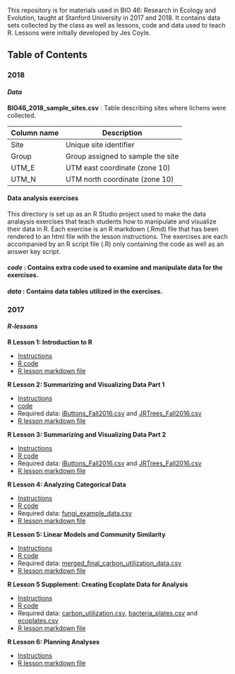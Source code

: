 This repository is for materials used in BIO 46: Research in Ecology and Evolution, taught at Stanford University in 2017 and 2018. It contains data sets collected by the class as well as lessons, code and data used to teach R. Lessons were initially developed by Jes Coyle.

## Table of Contents

### 2018

#### *Data*

**BIO46_2018_sample_sites.csv** : Table describing sites where lichens were collected.

| Column name | Description |
|-------------|-------------|
| Site | Unique site identifier |
| Group | Group assigned to sample the site |
| UTM_E | UTM east coordinate (zone 10) |
| UTM_N | UTM north coordinate (zone 10) |

#### Data analysis exercises

This directory is set up as an R Studio project used to make the data analaysis exercises that teach students how to manipulate and visualize their data in R. Each exercise is an R markdown (.Rmd) file that has been rendered to an html file with the lesson instructions. The exercises are each accompanied by an R script file (.R) only containing the code as well as an answer key script.

#### *code* : Contains extra code used to examine and manipulate data for the exercises.

#### *data* : Contains data tables utilized in the exercises.


### 2017

#### *R-lessons*

**R Lesson 1: Introduction to R**

  * [Instructions](https://rawgit.com/jescoyle/BIO46/master/2017/R-lessons/Lessons/R-lesson1.html)
  * [R code](https://github.com/jescoyle/BIO46/raw/master/2017/R-lessons/Code/R-lesson1.r)
  * [R lesson markdown file](https://github.com/jescoyle/BIO46/raw/master/2017/R-lessons/Lessons/R-lesson1.Rmd)

**R Lesson 2: Summarizing and Visualizing Data Part 1**

  * [Instructions](https://rawgit.com/jescoyle/BIO46/master/2017/R-lessons/Lessons/R-lesson2.html)
  * [code](https://github.com/jescoyle/BIO46/raw/master/2017/R-lessons/Code/R-lesson2.R)
  * Required data: [iButtons_Fall2016.csv](https://github.com/jescoyle/BIO46/raw/master/2017/R-lessons/Data/iButtons_Fall2016.csv) and [JRTrees_Fall2016.csv](https://github.com/jescoyle/BIO46/raw/master/2017/R-lessons/Data/JRTrees_Fall2016.csv)
  * [R lesson markdown file](https://github.com/jescoyle/BIO46/raw/master/2017/R-lessons/Lessons/R-lesson2.Rmd)

**R Lesson 3: Summarizing and Visualizing Data Part 2**

  * [Instructions](https://rawgit.com/jescoyle/BIO46/master/2017/R-lessons/Lessons/R-lesson3.html)
  * [R code](https://github.com/jescoyle/BIO46/raw/master/2017/R-lessons/Code/R-lesson3.R)
  * Required data: [iButtons_Fall2016.csv](https://github.com/jescoyle/BIO46/raw/master/2017/R-lessons/Data/iButtons_Fall2016.csv) and [JRTrees_Fall2016.csv](https://github.com/jescoyle/BIO46/raw/master/2017/R-lessons/Data/JRTrees_Fall2016.csv)
  * [R lesson markdown file](https://github.com/jescoyle/BIO46/raw/master/2017/R-lessons/Lessons/R-lesson3.Rmd)
	
**R Lesson 4: Analyzing Categorical Data**

  * [Instructions](https://rawgit.com/jescoyle/BIO46/master/2017/R-lessons/Lessons/R-lesson4.html)
  * [R code](https://github.com/jescoyle/BIO46/raw/master/2017/R-lessons/Code/R-lesson4.R)
  * Required data: [fungi_example_data.csv](https://github.com/jescoyle/BIO46/raw/master/2017/R-lessons/Data/fungi_example_data.csv)
  * [R lesson markdown file](https://github.com/jescoyle/BIO46/raw/master/2017/R-lessons/Lessons/R-lesson4.Rmd)
	
**R Lesson 5: Linear Models and Community Similarity**

  * [Instructions](https://rawgit.com/jescoyle/BIO46/master/2017/R-lessons/Lessons/R-lesson5.html)
  * [R code](https://github.com/jescoyle/BIO46/raw/master/2017/R-lessons/Code/R-lesson5.R)
  * Required data: [merged_final_carbon_utilization_data.csv](https://github.com/jescoyle/BIO46/raw/master/2017/R-lessons/Data/merged_final_carbon_utilization_data.csv)
  * [R lesson markdown file](https://github.com/jescoyle/BIO46/raw/master/2017/R-lessons/Lessons/R-lesson5.Rmd)

**R Lesson 5 Supplement: Creating Ecoplate Data for Analysis**

  * [Instructions](https://rawgit.com/jescoyle/BIO46/master/2017/R-lessons/Lessons/R-lesson5-supplement.html)
  * [R code](https://github.com/jescoyle/BIO46/raw/master/2017/R-lessons/Code/R-lesson5-supplement.R)
  * Required data: [carbon_utilization.csv](https://github.com/jescoyle/BIO46/raw/master/2017/R-lessons/Data/carbon_utilization.csv), [bacteria_plates.csv](https://github.com/jescoyle/BIO46/raw/master/2017/R-lessons/Data/bacteria_plates.csv) and [ecoplates.csv](https://github.com/jescoyle/BIO46/raw/master/R-lessons/Data/ecoplates.csv)
  * [R lesson markdown file](https://github.com/jescoyle/BIO46/raw/master/2017/R-lessons/Lessons/R-lesson5-supplement.Rmd)	
	
**R Lesson 6: Planning Analyses**

  * [Instructions](https://rawgit.com/jescoyle/BIO46/master/2017/R-lessons/Lessons/R-lesson6.html)
  * [R lesson markdown file](https://github.com/jescoyle/BIO46/raw/master/2017/R-lessons/Lessons/R-lesson6.Rmd)
	

